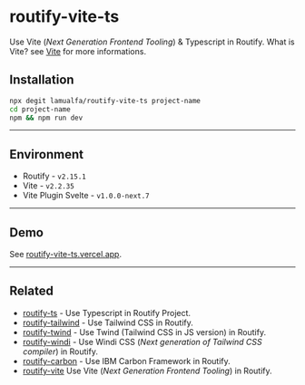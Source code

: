 # routify-vite-ts

Use Vite (_Next Generation Frontend Tooling_) & Typescript in Routify. What is Vite? see [Vite](https://vitejs.dev/) for more informations.

## Installation

```bash
npx degit lamualfa/routify-vite-ts project-name
cd project-name
npm && npm run dev
```

<hr>

## Environment

- Routify - `v2.15.1`
- Vite - `v2.2.35`
- Vite Plugin Svelte - `v1.0.0-next.7`

<hr>

## Demo

See [routify-vite-ts.vercel.app](https://routify-vite-ts.vercel.app/).

<hr>

## Related

- [routify-ts](https://github.com/lamualfa/routify-ts) - Use Typescript in Routify Project.
- [routify-tailwind](https://github.com/lamualfa/routify-tailwind) - Use Tailwind CSS in Routify.
- [routify-twind](https://github.com/lamualfa/routify-twind) - Use Twind (Tailwind CSS in JS version) in Routify.
- [routify-windi](https://github.com/lamualfa/routify-windi) - Use Windi CSS (_Next generation of Tailwind CSS compiler_) in Routify.
- [routify-carbon](https://github.com/lamualfa/routify-carbon) - Use IBM Carbon Framework in Routify.
- [routify-vite](https://github.com/lamualfa/routify-vite) Use Vite (_Next Generation Frontend Tooling_) in Routify.